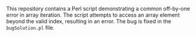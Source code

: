 This repository contains a Perl script demonstrating a common off-by-one error in array iteration. The script attempts to access an array element beyond the valid index, resulting in an error. The bug is fixed in the `bugSolution.pl` file.